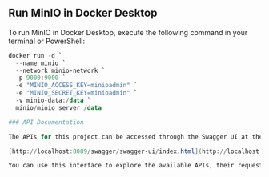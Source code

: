 ## Run MinIO in Docker Desktop

To run MinIO in Docker Desktop, execute the following command in your terminal or PowerShell:

```powershell
docker run -d `
  --name minio `
  --network minio-network `
  -p 9000:9000 `
  -e "MINIO_ACCESS_KEY=minioadmin" `
  -e "MINIO_SECRET_KEY=minioadmin" `
  -v minio-data:/data `
  minio/minio server /data

### API Documentation

The APIs for this project can be accessed through the Swagger UI at the following endpoint:

[http://localhost:8089/swagger/swagger-ui/index.html](http://localhost:8089/swagger/swagger-ui/index.html)

You can use this interface to explore the available APIs, their request and response formats, and test them directly from your browser.

